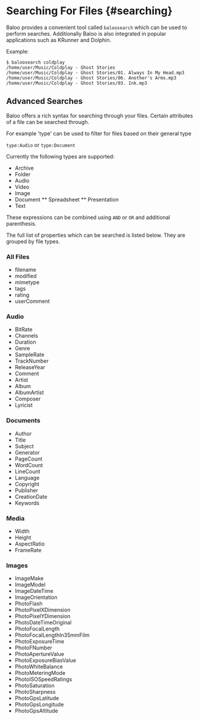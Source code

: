 # Searching For Files {#searching}

Baloo provides a convenient tool called `baloosearch` which can be used to
perform searches. Additionally Baloo is also integrated in popular
applications such as KRunner and Dolphin.

Example:

    $ baloosearch coldplay
    /home/user/Music/Coldplay - Ghost Stories
    /home/user/Music/Coldplay - Ghost Stories/01. Always In My Head.mp3
    /home/user/Music/Coldplay - Ghost Stories/06. Another's Arms.mp3
    /home/user/Music/Coldplay - Ghost Stories/03. Ink.mp3


## Advanced Searches

Baloo offers a rich syntax for searching through your files. Certain
attributes of a file can be searched through.

For example 'type' can be used to filter for files based on their general type

`type:Audio` or `type:Document`

Currently the following types are supported:

* Archive
* Folder
* Audio
* Video
* Image
* Document
** Spreadsheet
** Presentation
* Text

These expressions can be combined using `AND` or `OR` and additional parenthesis.

The full list of properties which can be searched is listed below. They are
grouped by file types.

### All Files
* filename
* modified
* mimetype
* tags
* rating
* userComment

### Audio
* BitRate
* Channels
* Duration
* Genre
* SampleRate
* TrackNumber
* ReleaseYear
* Comment
* Artist
* Album
* AlbumArtist
* Composer
* Lyricist


### Documents
* Author
* Title
* Subject
* Generator
* PageCount
* WordCount
* LineCount
* Language
* Copyright
* Publisher
* CreationDate
* Keywords

### Media
* Width
* Height
* AspectRatio
* FrameRate

### Images
* ImageMake
* ImageModel
* ImageDateTime
* ImageOrientation
* PhotoFlash
* PhotoPixelXDimension
* PhotoPixelYDimension
* PhotoDateTimeOriginal
* PhotoFocalLength
* PhotoFocalLengthIn35mmFilm
* PhotoExposureTime
* PhotoFNumber
* PhotoApertureValue
* PhotoExposureBiasValue
* PhotoWhiteBalance
* PhotoMeteringMode
* PhotoISOSpeedRatings
* PhotoSaturation
* PhotoSharpness
* PhotoGpsLatitude
* PhotoGpsLongitude
* PhotoGpsAltitude

